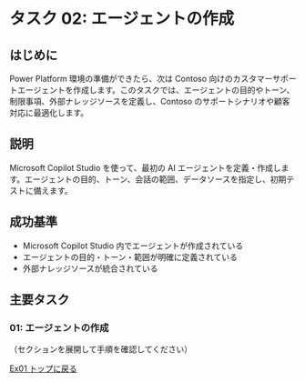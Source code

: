 # タスク 02: エージェントの作成

## はじめに
Power Platform 環境の準備ができたら、次は Contoso 向けのカスタマーサポートエージェントを作成します。このタスクでは、エージェントの目的やトーン、制限事項、外部ナレッジソースを定義し、Contoso のサポートシナリオや顧客対応に最適化します。

## 説明
Microsoft Copilot Studio を使って、最初の AI エージェントを定義・作成します。エージェントの目的、トーン、会話の範囲、データソースを指定し、初期テストに備えます。

## 成功基準
- Microsoft Copilot Studio 内でエージェントが作成されている
- エージェントの目的・トーン・範囲が明確に定義されている
- 外部ナレッジソースが統合されている

## 主要タスク

### 01: エージェントの作成
（セクションを展開して手順を確認してください）

[Ex01 トップに戻る](../Ex01.ja.md)
